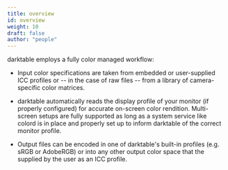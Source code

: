 ```yaml
---
title: overview
id: overview
weight: 10
draft: false
author: "people"
---
```


 darktable employs a fully color managed workflow:

- Input color specifications are taken from embedded or user-supplied ICC profiles or -- in the case of raw files -- from a library of camera-specific color matrices.

- darktable automatically reads the display profile of your monitor (if properly configured) for accurate on-screen color rendition. Multi-screen setups are fully supported as long as a system service like colord is in place and properly set up to inform darktable of the correct monitor profile.

- Output files can be encoded in one of darktable's built-in profiles (e.g. sRGB or AdobeRGB) or into any other output color space that the supplied by the user as an ICC profile.
